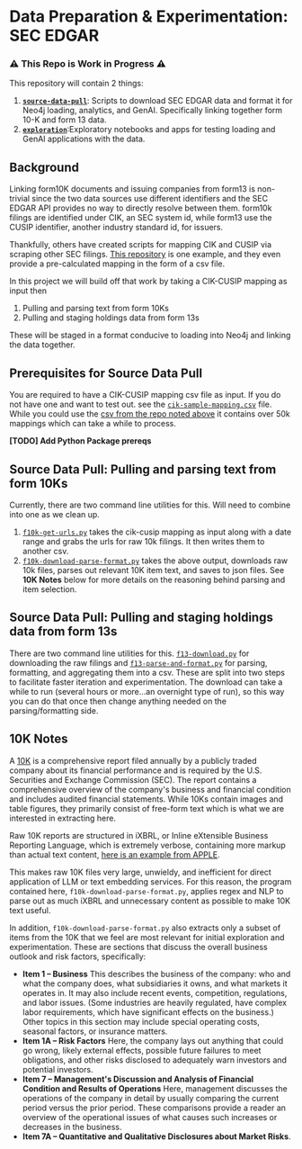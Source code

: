 # Data Preparation & Experimentation: SEC EDGAR
### __:warning: This Repo is Work in Progress :warning:__
This repository will contain 2 things:
1. __[`source-data-pull`](source-data-pull)__: Scripts to download SEC EDGAR data and format it for Neo4j loading, analytics, and GenAI. Specifically linking together form 10-K and form 13 data.
2. __[`exploration`](exploration)__:Exploratory notebooks and apps for testing loading and GenAI applications with the data.

## Background
Linking form10K documents and issuing companies from form13 is non-trivial since the two data sources use different identifiers and the SEC EDGAR API provides no way to directly resolve between them.  form10k filings are identified under CIK, an SEC system id, while form13 use the CUSIP identifier, another industry standard id, for issuers.

Thankfully, others have created scripts for mapping CIK and CUSIP via scraping other SEC filings. [This repository](https://github.com/leoliu0/cik-cusip-mapping) is one example, and they even provide a pre-calculated mapping in the form of a csv file. 

In this project we will build off that work by taking a CIK-CUSIP mapping as input then
1. Pulling and parsing text from form 10Ks
2. Pulling and staging holdings data from form 13s

These will be staged in a format conducive to loading into Neo4j and linking the data together.


## Prerequisites for Source Data Pull
You are required to have a CIK-CUSIP mapping csv file as input. If you do not have one and want to test out. see the [`cik-sample-mapping.csv`](source-data-pull/form10k/cik-sample-mapping.csv) file.  While you could use the [csv from the repo noted above](https://github.com/leoliu0/cik-cusip-mapping/blob/master/cik-cusip-maps.csv) it contains over 50k mappings which can take a while to process.

__[TODO] Add Python Package prereqs__

## Source Data Pull: Pulling and parsing text from form 10Ks
Currently, there are two command line utilities for this.  Will need to combine into one as we clean up.

1. [`f10k-get-urls.py`](source-data-pull/form10k/f10k-get-urls.py) takes the cik-cusip mapping as input along with a date range and grabs the urls for raw 10k filings.  It then writes them to another csv.
2. [`f10k-download-parse-format.py`](source-data-pull/form10k/f10k-download-parse-format.py) takes the above output, downloads raw 10k files, parses out relevant 10K item text, and saves to json files. See __10K Notes__ below for more details on the reasoning behind parsing and item selection.

## Source Data Pull: Pulling and staging holdings data from form 13s
There are two command line utilities for this. [`f13-download.py`](source-data-pull/form13/f13-download.py) for downloading the raw filings and [`f13-parse-and-format.py`](source-data-pull/form13/f13-parse-and-format.py) for parsing, formatting, and aggregating them into a csv.  These are split into two steps to facilitate faster iteration and experimentation. The download can take a while to run (several hours or more...an overnight type of run), so this way you can do that once then change anything needed on the parsing/formatting side. 
## 10K Notes

A [10K](https://www.investor.gov/introduction-investing/investing-basics/glossary/form-10-k) is a comprehensive report filed annually by a publicly traded company about its financial performance and is required by the U.S. Securities and Exchange Commission (SEC). The report contains a comprehensive overview of the company's business and financial condition and includes audited financial statements. While 10Ks contain images and table figures, they primarily consist of free-form text which is what we are interested in extracting here.

Raw 10K reports are structured in iXBRL, or Inline eXtensible Business Reporting Language, which is extremely verbose, containing more markup than actual text content, [here is an example from APPLE](https://www.sec.gov/Archives/edgar/data/320193/000032019322000108/0000320193-22-000108.txt).

This makes raw 10K files very large, unwieldy, and inefficient for direct application of LLM or text embedding services. For this reason, the program contained here, `f10k-download-parse-format.py`, applies regex and NLP to parse out as much iXBRL and unnecessary content as possible to make 10K text useful.

In addition, `f10k-download-parse-format.py` also extracts only a subset of items from the 10K that we feel are most relevant for initial exploration and experimentation.  These are sections that discuss the overall business outlook and risk factors, specifically:

* __Item 1 – Business__
  This describes the business of the company: who and what the company does, what subsidiaries it owns, and what markets it operates in. It may also include recent events, competition, regulations, and labor issues. (Some industries are heavily regulated, have complex labor requirements, which have significant effects on the business.) Other topics in this section may include special operating costs, seasonal factors, or insurance matters.
* __Item 1A – Risk Factors__
  Here, the company lays out anything that could go wrong, likely external effects, possible future failures to meet obligations, and other risks disclosed to adequately warn investors and potential investors.
* __Item 7 – Management's Discussion and Analysis of Financial Condition and Results of Operations__
  Here, management discusses the operations of the company in detail by usually comparing the current period versus the prior period. These comparisons provide a reader an overview of the operational issues of what causes such increases or decreases in the business.
* __Item 7A – Quantitative and Qualitative Disclosures about Market Risks__.